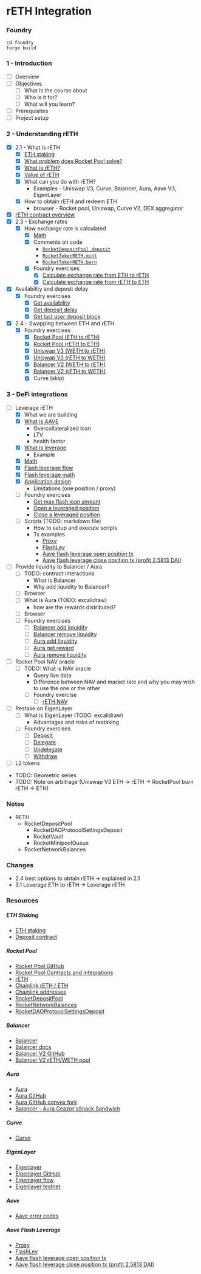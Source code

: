 # rETH Integration

### Foundry

```shell
cd foundry
forge build
```

### 1 - Introduction

- [ ] Overview
- [ ] Objectives
  - [ ] What is the course about
  - [ ] Who is it for?
  - [ ] What will you learn?
- [ ] Prerequisites
- [ ] Project setup

### 2 - Understanding rETH

- [x] 2.1 - What is rETH
  - [x] [ETH staking](./notes/eth-stake.png)
  - [x] [What problem does Rocket Pool solve?](./notes/rocket-pool.png)
  - [x] [What is rETH?](./notes/reth.png)
  - [x] [Value of rETH](./notes/reth.png)
  - [x] What can you do with rETH?
    - Examples - Uniswap V3, Curve, Balancer, Aura, Aave V3, EigenLayer
  - [x] How to obtain rETH and redeem ETH
    - browser - Rocket pool, Uniswap, Curve V2, DEX aggregator
- [x] [rETH contract overview](./notes/reth-flow.png)
- [x] 2.3 - Exchange rates
  - [x] How exchange rate is calculated
    - [x] [Math](./notes/reth-exchange-rate.png)
    - [x] Comments on code
      - [`RocketDepositPool.deposit`](https://github.com/rocket-pool/rocketpool/blob/fb53ec9ee9546faea70799ac8903005300eec9d6/contracts/contract/deposit/RocketDepositPool.sol#L90-L127)
      - [`RocketTokenRETH.mint`](https://github.com/rocket-pool/rocketpool/blob/fb53ec9ee9546faea70799ac8903005300eec9d6/contracts/contract/token/RocketTokenRETH.sol#L94-L103)
      - [`RocketTokenRETH.burn`](https://github.com/rocket-pool/rocketpool/blob/fb53ec9ee9546faea70799ac8903005300eec9d6/contracts/contract/token/RocketTokenRETH.sol#L106-L123)
    - [x] Foundry exercises
      - [x] [Calculate exchange rate from ETH to rETH](./foundry/exercises/exercise-calc-ex-rate-eth-reth.md)
      - [x] [Calculate exchange rate from rETH to ETH](./foundry/exercises/exercise-calc-ex-rate-reth-eth.md)
- [x] Availability and deposit delay
  - [x] Foundry exercises
    - [x] [Get availability](./foundry/exercises/exercise-get-avail.md)
    - [x] [Get deposit delay](./foundry/exercises/exercise-get-deposit-delay.md)
    - [x] [Get last user deposit block](./foundry/exercises/exercise-get-last-user-deposit-block.md)
- [x] 2.4 - Swapping between ETH and rETH
  - [x] Foundry exercises
    - [x] [Rocket Pool (ETH to rETH)](./foundry/exercises/exercise-swap-rocket-pool-eth-reth.md)
    - [x] [Rocket Pool (rETH to ETH)](./foundry/exercises/exercise-swap-rocket-pool-reth-eth.md)
    - [x] [Uniswap V3 (WETH to rETH)](./foundry/exercises/exercise-swap-uni-v3-weth-reth.md)
    - [x] [Uniswap V3 (rETH to WETH)](./foundry/exercises/exercise-swap-uni-v3-reth-weth.md)
    - [x] [Balancer V2 (WETH to rETH)](./foundry/exercises/exercise-swap-balancer-v2-weth-reth.md)
    - [x] [Balancer V2 (rETH to WETH)](./foundry/exercises/exercise-swap-balancer-v2-reth-weth.md)
    - [x] Curve (skip)

### 3 - DeFi integrations

- [ ] Leverage rETH
  - [x] What we are building
  - [x] [What is AAVE](./notes/aave.png)
    - Overcollateralized loan
    - LTV
    - health factor
  - [x] [What is leverage](./notes/leverage.png)
    - Example
  - [x] [Math](./notes/max-leverage.png)
  - [x] [Flash leverage flow](./notes/flash-lev.png)
  - [x] [Flash leverage math](./notes/flash-lev.png)
  - [x] [Application design](./notes/flash-lev-design.png)
    - Limitations (one position / proxy)
  - [ ] Foundry exercises
    - [Get max flash loan amount](./foundry/exercises/exercise-aave-flash-lev-get-max-loan.md)
    - [Open a leveraged position](./foundry/exercises/exercise-aave-flash-lev-open.md)
    - [Close a leveraged position](./foundry/exercises/exercise-aave-flash-lev-close.md)
  - [ ] Scripts (TODO: markdown file)
    - How to setup and execute scripts
    - Tx examples
      - [Proxy](https://etherscan.io/address/0xC5aCD8c4604476FEFfd4bEb164a22f70ed56884D)
      - [FlashLev](https://etherscan.io/address/0xDcc6Dc8D59626E4E851c6b76df178Ab0C390bAF8)
      - [Aave flash leverage open position tx](https://etherscan.io/tx/0x79c5fb4ab1b5fc87842643410aa058c8b634650d5da16eb24728cc6ef793554b)
      - [Aave flash leverage close position tx (profit 2.5813 DAI)](https://etherscan.io/tx/0x03778694892ac46b37269e9ea0f64bd100326faa3abbb2b235a6dd3d15c3d240)
- [ ] Provide liquidity to Balancer / Aura
  - [ ] TODO: contract interactions
    - What is Balancer
    - Why add liquidity to Balancer?
  - [ ] Browser
  - [ ] What is Aura (TODO: excalidraw)
    - how are the rewards distributed?
  - [ ] Browser
  - [ ] Foundry exercises
    - [ ] [Balancer add liquidity](./foundry/exercises/exercise-balancer-join.md)
    - [ ] [Balancer remove liquidity](./foundry/exercises/exercise-balancer-exit.md)
    - [ ] [Aura add liquidity](./foundry/exercises/exercise-aura-deposit.md)
    - [ ] [Aura get reward](./foundry/exercises/exercise-aura-get-reward.md)
    - [ ] [Aura remove liquidity](./foundry/exercises/exercise-aura-exit.md)
- [ ] Rocket Pool NAV oracle
  - [ ] TODO: What is NAV oracle
    - Query live data
    - Difference between NAV and market rate and why you may wish to use the one or the other
    - [ ] Foundry exercise
      - [ ] [rETH NAV](./foundry/exercises/exercise-rocket-pool-nav.md)
- [ ] Restake on EigenLayer
  - [ ] What is EigenLayer (TODO: excalidraw)
    - Advantages and risks of restaking
  - [ ] Foundry exercises
    - [ ] [Deposit](./foundry/exercises/exercise-eigen-layer-deposit.md)
    - [ ] [Delegate](./foundry/exercises/exercise-eigen-layer-delegate.md)
    - [ ] [Undelegate](./foundry/exercises/exercise-eigen-layer-undelegate.md)
    - [ ] [Withdraw](./foundry/exercises/exercise-eigen-layer-withdraw.md)
- [ ] L2 tokens

- TODO: Geometric series
- TODO: Note on arbitrage (Uniswap V3 ETH -> rETH -> RocketPool burn rETH -> ETH)

### Notes

- RETH
  - RocketDepositPool
    - RocketDAOProtocolSettingsDeposit
    - RocketVault
    - RocketMinipoolQueue
  - RocketNetworkBalances

### Changes

- 2.4 best options to obtain rETH -> explained in 2.1
- 3.1 Leverage ETH to rETH -> Leverage rETH

### Resources

##### ETH Staking

- [ETH staking](https://ethereum.org/en/staking/)
- [Deposit contract](https://etherscan.io/address/0x00000000219ab540356cBB839Cbe05303d7705Fa)

##### Rocket Pool

- [Rocket Pool GitHub](https://github.com/rocket-pool/rocketpool)
- [Rocket Pool Contracts and integrations](https://docs.rocketpool.net/overview/contracts-integrations)
- [rETH](https://etherscan.io/address/0xae78736cd615f374d3085123a210448e74fc6393)
- [Chainlink rETH / ETH](https://data.chain.link/feeds/ethereum/mainnet/reth-eth)
- [Chainlink addresses](https://docs.chain.link/data-feeds#price-feeds)
- [RocketDepositPool](https://etherscan.io/address/0xDD3f50F8A6CafbE9b31a427582963f465E745AF8)
- [RocketNetworkBalances](https://etherscan.io/address/0x6Cc65bF618F55ce2433f9D8d827Fc44117D81399)
- [RocketDAOProtocolSettingsDeposit](https://etherscan.io/address/0xD846AA34caEf083DC4797d75096F60b6E08B7418)

##### Balancer

- [Balancer](https://balancer.fi/)
- [Balancer docs](https://docs.balancer.fi/)
- [Balancer V2 GitHub](https://github.com/balancer/balancer-v2-monorepo)
- [Balancer V2 rETH/WETH pool](https://balancer.fi/pools/ethereum/v2/0x1e19cf2d73a72ef1332c882f20534b6519be0276000200000000000000000112)

##### Aura

- [Aura](https://aura.finance/)
- [Aura GitHub](https://github.com/aurafinance/aura-contracts)
- [Aura GitHub convex fork](https://github.com/aurafinance/convex-platform)
- [Balancer - Aura Ceazor'sSnack Sandwich](https://www.youtube.com/watch?v=1VQ3hdnn3yc)

##### Curve

- [Curve](https://curve.fi/)

##### EigenLayer

- [Eigenlayer](https://www.eigenlayer.xyz/)
- [Eigenlayer GitHub](https://github.com/Layr-Labs/eigenlayer-contracts)
- [Eigenlayer flow](https://github.com/Layr-Labs/eigenlayer-contracts/tree/dev/docs#common-user-flows)
- [Eigenlayer testnet](https://holesky.eigenlayer.xyz/)

##### Aave

- [Aave error codes](https://github.com/aave/aave-v3-core/blob/master/contracts/protocol/libraries/helpers/Errors.sol)

##### Aave Flash Leverage

- [Proxy](https://etherscan.io/address/0xC5aCD8c4604476FEFfd4bEb164a22f70ed56884D)
- [FlashLev](https://etherscan.io/address/0xDcc6Dc8D59626E4E851c6b76df178Ab0C390bAF8)
- [Aave flash leverage open position tx](https://etherscan.io/tx/0x79c5fb4ab1b5fc87842643410aa058c8b634650d5da16eb24728cc6ef793554b)
- [Aave flash leverage close position tx (profit 2.5813 DAI)](https://etherscan.io/tx/0x03778694892ac46b37269e9ea0f64bd100326faa3abbb2b235a6dd3d15c3d240)
